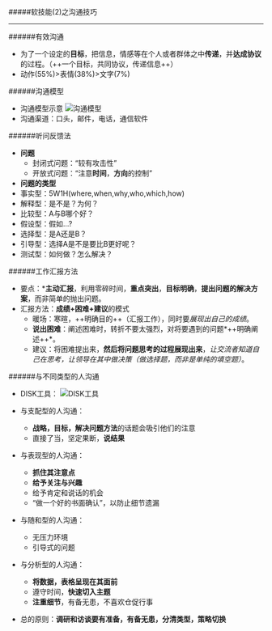#####软技能(2)之沟通技巧

---
######有效沟通
- 为了一个设定的**目标**，把信息，情感等在个人或者群体之中**传递**，并**达成协议**的过程。（++一个目标，共同协议，传递信息++）
- 动作(55%)>表情(38%)>文字(7%)

######沟通模型
- 沟通模型示意
 ![沟通模型](http://images.cnblogs.com/cnblogs_com/prayjourney/1041349/o_%e6%b2%9f%e9%80%9a%e6%a8%a1%e5%9e%8b.jpg)
 - 沟通渠道：口头，邮件，电话，通信软件

######听问反馈法
 - **问题**
   - 封闭式问题：“较有攻击性”
   - 开放式问题：“注意**时间**，**方向**的控制”
 - **问题的类型**
  - 事实型：5W1H(where,when,why,who,which,how)
  - 解释型：是不是？为何？
  - 比较型：A与B哪个好？
  - 假设型：假如...?
  - 选择型：是A还是B？
  - 引导型：选择A是不是要比B更好呢？
  - 测试型：如何做？怎么解决？

######工作汇报方法
 - 要点：***主动汇报**，利用零碎时间，**重点突出**，**目标明确**，**提出问题的解决方案**，而非简单的抛出问题。
 - 汇报方法：**成绩+困难+建议**的模式
   - 暖场：寒暄，++明确目的++（汇报工作），同时要*展现出自己的成绩*。
   - **说出困难**：阐述困难时，转折不要太强烈，对将要遇到的问题*++明确阐述++*。
   - 建议：将困难提出来，**然后将问题思考的过程展现出来**，*让交流者知道自己在思考，让领导在其中做决策（做选择题，而非是单纯的填空题）*。


######与不同类型的人沟通
- DISK工具：
  ![DISK工具](http://images.cnblogs.com/cnblogs_com/prayjourney/1041349/o_%e6%b2%9f%e9%80%9a%e6%8a%80%e5%b7%a7.png)

- 与支配型的人沟通：
  - **战略，目标，解决问题方法**的话题会吸引他们的注意
  - 直接了当，坚定果断，**说结果**

- 与表现型的人沟通：
  - **抓住其注意点**
  - **给予关注与兴趣**
  - 给予肯定和说话的机会
  - “做一个好的书面确认”，以防止细节遗漏

- 与随和型的人沟通：
  - 无压力环境
  - 引导式的问题

- 与分析型的人沟通：
  - **将数据，表格呈现在其面前**
  - 遵守时间，**快速切入主题**
  - **注重细节**，有备无患，不喜欢仓促行事

- 总的原则：**调研和访谈要有准备，有备无患，分清类型，策略切换**